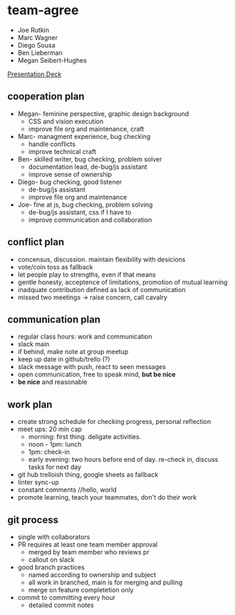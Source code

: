 # team-agree

- Joe Rutkin
- Marc Wagner
- Diego Sousa
- Ben Lieberman
- Megan Seibert-Hughes

[Presentation Deck](https://docs.google.com/presentation/d/1DSF0crC78kcRwGifKszPR6DNgbT5q0shYfV2LqZ0x0U/edit#slide=id.g2accd1c413_3_31)

## cooperation plan
- Megan- feminine perspective, graphic design background
  - CSS and vision execution
  - improve file org and maintenance, craft
- Marc- managment experience, bug checking
  - handle conflicts
  - improve technical craft
- Ben- skilled writer, bug checking, problem solver
  - documentation lead, de-bug/js assistant
  - improve sense of ownership
- Diego- bug checking, good listener
  - de-bug/js assistant
  - improve file org and maintenance
- Joe- fine at js, bug checking, problem solving
  - de-bug/js assistant, css if I have to
  - improve communication and collaboration

## conflict plan
- concensus, discussion. maintain flexibility with desicions
- vote/coin toss as fallback
- let people play to strengths, even if that means
- gentle honesty, acceptence of limitations, promotion of mutual learning
- inadquate contribution defined as lack of communication
- missed two meetings -> raise concern, call cavalry

## communication plan
- regular class hours: work and communication
- slack main
- if behind, make note at group meetup
- keep up date in github/trello (?)
- slack message with push, react to seen messages
- open communication, free to speak mind, **but be nice**
- **be nice** and reasonable

## work plan
- create strong schedule for checking progress, personal reflection
- meet ups: 20 min cap
  - morning: first thing. deligate activities.
  - noon - 1pm: lunch
  - 1pm: check-in
  - early evening: two hours before end of day. re-check in, discuss tasks for next day
- git hub trelloish thing, google sheets as fallback
- linter sync-up
- constant comments //hello, world
- promote learning, teach your teammates, don't do their work

## git process
- single with collaborators
- PR requires at least one team member approval
  - merged by team member who reviews pr
  - callout on slack
- good branch practices
  - named according to ownership and subject
  - all work in branched, main is for merging and pulling
  - merge on feature completetion only
- commit to committing every hour
  - detailed commit notes
